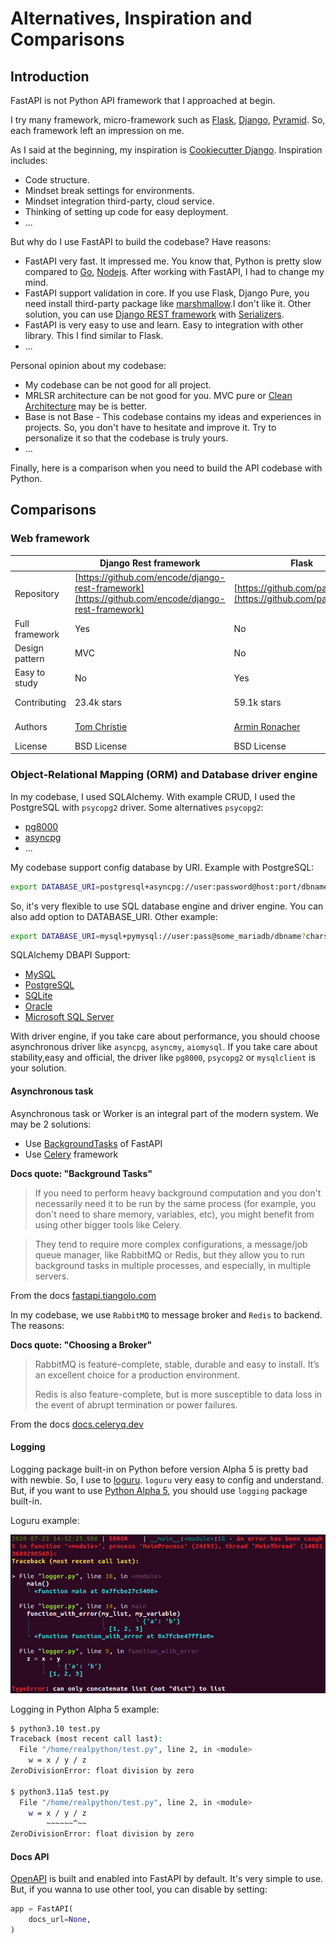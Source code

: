 # Alternatives, Inspiration and Comparisons

## Introduction

FastAPI is not Python API framework that I approached at begin.

I try many framework, micro-framework such as [Flask](https://flask.palletsprojects.com/en/2.1.x/), [Django](https://www.djangoproject.com/), [Pyramid](https://trypyramid.com/). So, each framework left an impression on me.

As I said at the beginning, my inspiration is [Cookiecutter Django](https://github.com/cookiecutter/cookiecutter-django). Inspiration includes:

- Code structure.
- Mindset break settings for environments.
- Mindset integration third-party, cloud service.
- Thinking of setting up code for easy deployment.
- ...

But why do I use FastAPI to build the codebase? Have reasons:

- FastAPI very fast. It impressed me. You know that, Python is pretty slow compared to [Go](https://go.dev/), [Nodejs](https://nodejs.org/en/). After working with FastAPI, I had to change my mind.
- FastAPI support validation in core. If you use Flask, Django Pure, you need install third-party package like [marshmallow](https://marshmallow.readthedocs.io/en/stable/).I don't like it. Other solution, you can use [Django REST framework](https://www.django-rest-framework.org/) with [Serializers](https://www.django-rest-framework.org/api-guide/serializers/).  
- FastAPI is very easy to use and learn. Easy to integration with other library. This I find similar to Flask.
- ...

Personal opinion about my codebase:

- My codebase can be not good for all project.
- MRLSR architecture can be not good for you. MVC pure or [Clean Architecture](https://blog.cleancoder.com/uncle-bob/2012/08/13/the-clean-architecture.html) may be is better.
- Base is not Base - This codebase contains my ideas and experiences in projects. So, you don't have to hesitate and improve it. Try to personalize it so that the codebase is truly yours.
- ...

Finally, here is a comparison when you need to build the API codebase with Python.

## Comparisons

### Web framework

|   | Django Rest framework| Flask | FastAPI | |
|---|---|---|---|---|
|Repository| [https://github.com/encode/django-rest-framework](https://github.com/encode/django-rest-framework) | [https://github.com/pallets/flask](https://github.com/pallets/flask) | [https://github.com/tiangolo/fastapi](https://github.com/tiangolo/fastapi) | |
|Full framework| Yes | No | No | |
|Design pattern | MVC | No | No | |
|Easy to study| No | Yes | Yes  | for newbie|
|Contributing| 23.4k stars | 59.1k stars | 45.4k stars | Github stars |
|Authors| [Tom Christie](https://fund.django-rest-framework.org/topics/funding/) | [Armin Ronacher](https://en.wikipedia.org/wiki/Flask_(web_framework)#:~:text=Flask%20was%20created%20by%20Armin,make%20into%20a%20serious%20application.) | [Sebastián Ramírez](https://github.com/tiangolo) | Github stars |
|License| BSD License | BSD License | MIT license | |

### Object-Relational Mapping (ORM) and Database driver engine

In my codebase, I used SQLAlchemy. With example CRUD, I used the PostgreSQL with `psycopg2` driver. Some alternatives `psycopg2`:

- [pg8000](https://github.com/tlocke/pg8000)
- [asyncpg](https://magicstack.github.io/asyncpg/current/)
- ...

My codebase support config database by URI. Example with PostgreSQL:

```bash
export DATABASE_URI=postgresql+asyncpg://user:password@host:port/dbname[?key=value&key=value...]
```

So, it's very flexible to use SQL database engine and driver engine. You can also add option to DATABASE_URI. Other example:

```bash
export DATABASE_URI=mysql+pymysql://user:pass@some_mariadb/dbname?charset=utf8mb4
```

SQLAlchemy DBAPI Support:

- [MySQL](https://docs.sqlalchemy.org/en/14/dialects/mysql.html#dialect-mysql)
- [PostgreSQL](https://docs.sqlalchemy.org/en/14/dialects/postgresql.html)
- [SQLite](https://docs.sqlalchemy.org/en/14/dialects/sqlite.html#dialect-sqlite)
- [Oracle](https://docs.sqlalchemy.org/en/14/dialects/oracle.html#dialect-oracle)
- [Microsoft SQL Server](https://docs.sqlalchemy.org/en/14/dialects/mssql.html#dialect-mssql)

With driver engine, if you take care about performance, you should choose asynchronous driver like `asyncpg`, `asyncmy`, `aiomysql`. If you take care about stability,easy and official, the driver like `pg8000`, `psycopg2` or `mysqlclient` is your solution.

#### Asynchronous task

Asynchronous task or Worker is an integral part of the modern system. We may be 2 solutions:

- Use [BackgroundTasks](https://fastapi.tiangolo.com/sq/tutorial/background-tasks/?h=backgroundtasks#background-tasks) of FastAPI
- Use [Celery](https://docs.celeryq.dev/) framework

**Docs quote: "Background Tasks"**
> If you need to perform heavy background computation and you don't necessarily need it to be run by the same process (for example, you don't need to share memory, variables, etc), you might benefit from using other bigger tools like Celery.

> They tend to require more complex configurations, a message/job queue manager, like RabbitMQ or Redis, but they allow you to run background tasks in multiple processes, and especially, in multiple servers.

From the docs [fastapi.tiangolo.com](https://fastapi.tiangolo.com/tutorial/background-tasks/#caveat)

In my codebase, we use `RabbitMQ` to message broker and `Redis` to backend. The reasons:

**Docs quote: "Choosing a Broker"**
> RabbitMQ is feature-complete, stable, durable and easy to install. It’s an excellent choice for a production environment.
>
> Redis is also feature-complete, but is more susceptible to data loss in the event of abrupt termination or power failures.

From the docs [docs.celeryq.dev](https://docs.celeryq.dev/en/stable/getting-started/first-steps-with-celery.html#choosing-a-broker)

#### Logging

Logging package built-in on Python before version Alpha 5 is pretty bad with newbie. So, I use to [loguru](https://github.com/Delgan/loguru). `loguru` very easy to config and understand.
But, if you want to use [Python Alpha 5](https://realpython.com/python-news-february-2022), you should use `logging` package built-in.

Loguru example:

![Loguru](images/loguru3.png "Loguru")

Logging in Python Alpha 5 example:

```bash
$ python3.10 test.py
Traceback (most recent call last):
  File "/home/realpython/test.py", line 2, in <module>
    w = x / y / z
ZeroDivisionError: float division by zero

$ python3.11a5 test.py
  File "/home/realpython/test.py", line 2, in <module>
    w = x / y / z
        ~~~~~~^~~
ZeroDivisionError: float division by zero
```

#### Docs API

[OpenAPI](https://swagger.io/blog/api-design/openapi-3-0-specification-training/) is built and enabled into FastAPI by default. It's very simple to use. But, if you wanna to use other tool, you can disable by setting:

```py
app = FastAPI(
    docs_url=None,
)
```
